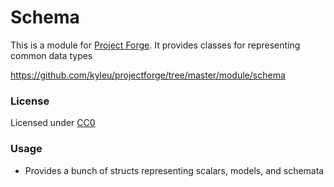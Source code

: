 <!--- Content managed by Project Forge, see [projectforge.md] for details. -->
# Schema

This is a module for [Project Forge](https://projectforge.dev). It provides classes for representing common data types

https://github.com/kyleu/projectforge/tree/master/module/schema

### License

Licensed under [CC0](https://creativecommons.org/publicdomain/zero/1.0)

### Usage

- Provides a bunch of structs representing scalars, models, and schemata

